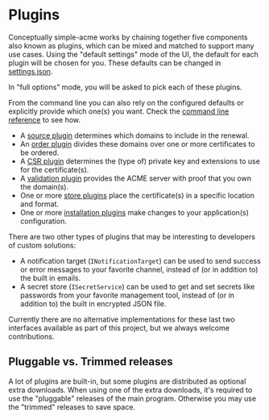 ---
---
# Plugins

Conceptually simple-acme works by chaining together five components also known as plugins, which can be 
mixed and matched to support many use cases. Using the "default settings" mode of the UI, the default 
for each plugin will be chosen for you. These defaults can be changed in [settings.json](/reference/settings). 

In "full options" mode, you will be asked to pick each of these plugins. 

From the command line you can also rely on the configured defaults or explicitly provide which 
one(s) you want. Check the [command line reference](/reference/cli) to see how.

- A [source plugin](/reference/plugins/source/) determines which domains to include in the renewal.
- An [order plugin](/reference/plugins/order/) divides these domains over one or more certificates to be ordered.
- A [CSR plugin](/reference/plugins/csr/) determines the (type of) private key and extensions to use for the certificate(s).
- A [validation plugin](/reference/plugins/validation/) provides the ACME server with proof that you own the domain(s).
- One or more [store plugins](/reference/plugins/store/) place the certificate(s) in a specific location and format.
- One or more [installation plugins](/reference/plugins/installation/) make changes to your application(s) configuration.

There are two other types of plugins that may be interesting to developers of custom solutions:

- A notification target (`INotificationTarget`) can be used to send success or error messages to your favorite channel, instead of (or in addition to) the built in emails.
- A secret store (`ISecretService`) can be used to get and set secrets like passwords from your favorite management tool, instead of (or in addition to) the built in encrypted JSON file.

Currently there are no alternative implementations for these last two interfaces available as part of this project, but we always welcome contributions.

## Pluggable vs. Trimmed releases

A lot of plugins are built-in, but some plugins are distributed as optional extra downloads. 
When using one of the extra downloads, it's required to use the "pluggable" releases of the 
main program. Otherwise you may use the "trimmed" releases to save space.